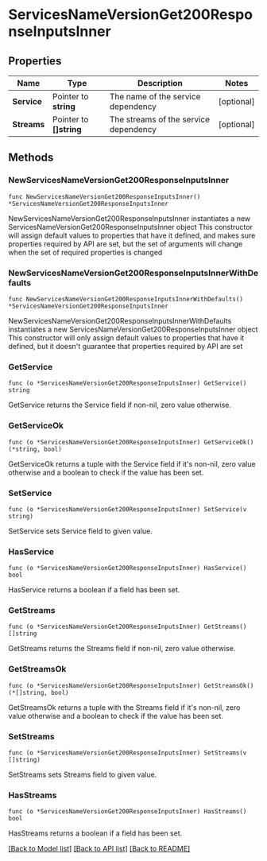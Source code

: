 # ServicesNameVersionGet200ResponseInputsInner

## Properties

Name | Type | Description | Notes
------------ | ------------- | ------------- | -------------
**Service** | Pointer to **string** | The name of the service dependency | [optional] 
**Streams** | Pointer to **[]string** | The streams of the service dependency | [optional] 

## Methods

### NewServicesNameVersionGet200ResponseInputsInner

`func NewServicesNameVersionGet200ResponseInputsInner() *ServicesNameVersionGet200ResponseInputsInner`

NewServicesNameVersionGet200ResponseInputsInner instantiates a new ServicesNameVersionGet200ResponseInputsInner object
This constructor will assign default values to properties that have it defined,
and makes sure properties required by API are set, but the set of arguments
will change when the set of required properties is changed

### NewServicesNameVersionGet200ResponseInputsInnerWithDefaults

`func NewServicesNameVersionGet200ResponseInputsInnerWithDefaults() *ServicesNameVersionGet200ResponseInputsInner`

NewServicesNameVersionGet200ResponseInputsInnerWithDefaults instantiates a new ServicesNameVersionGet200ResponseInputsInner object
This constructor will only assign default values to properties that have it defined,
but it doesn't guarantee that properties required by API are set

### GetService

`func (o *ServicesNameVersionGet200ResponseInputsInner) GetService() string`

GetService returns the Service field if non-nil, zero value otherwise.

### GetServiceOk

`func (o *ServicesNameVersionGet200ResponseInputsInner) GetServiceOk() (*string, bool)`

GetServiceOk returns a tuple with the Service field if it's non-nil, zero value otherwise
and a boolean to check if the value has been set.

### SetService

`func (o *ServicesNameVersionGet200ResponseInputsInner) SetService(v string)`

SetService sets Service field to given value.

### HasService

`func (o *ServicesNameVersionGet200ResponseInputsInner) HasService() bool`

HasService returns a boolean if a field has been set.

### GetStreams

`func (o *ServicesNameVersionGet200ResponseInputsInner) GetStreams() []string`

GetStreams returns the Streams field if non-nil, zero value otherwise.

### GetStreamsOk

`func (o *ServicesNameVersionGet200ResponseInputsInner) GetStreamsOk() (*[]string, bool)`

GetStreamsOk returns a tuple with the Streams field if it's non-nil, zero value otherwise
and a boolean to check if the value has been set.

### SetStreams

`func (o *ServicesNameVersionGet200ResponseInputsInner) SetStreams(v []string)`

SetStreams sets Streams field to given value.

### HasStreams

`func (o *ServicesNameVersionGet200ResponseInputsInner) HasStreams() bool`

HasStreams returns a boolean if a field has been set.


[[Back to Model list]](../README.md#documentation-for-models) [[Back to API list]](../README.md#documentation-for-api-endpoints) [[Back to README]](../README.md)


